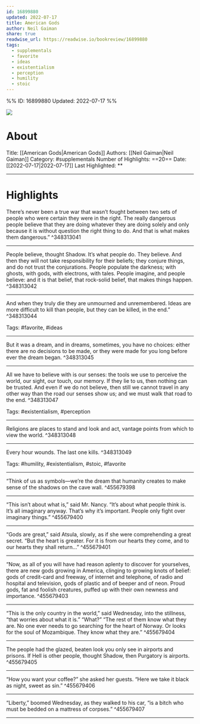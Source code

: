 ```yaml
---
id: 16899880
updated: 2022-07-17
title: American Gods
author: Neil Gaiman
share: true
readwise_url: https://readwise.io/bookreview/16899880
tags:
  - supplementals
  - favorite
  - ideas
  - existentialism
  - perception
  - humility
  - stoic
---
```


%%
ID: 16899880
Updated: 2022-07-17
%%

![]( https://images-na.ssl-images-amazon.com/images/I/51eMoTu3T7L._SL500_.jpg)

# About
Title: [[American Gods|American Gods]]
Authors: [[Neil Gaiman|Neil Gaiman]]
Category: #supplementals
Number of Highlights: ==20==
Date: [[2022-07-17|2022-07-17]]
Last Highlighted: **

---

# Highlights

There’s never been a true war that wasn’t fought between two sets of people who were certain they were in the right. The really dangerous people believe that they are doing whatever they are doing solely and only because it is without question the right thing to do. And that is what makes them dangerous.” ^348313041

---
People believe, thought Shadow. It’s what people do. They believe. And then they will not take responsibility for their beliefs; they conjure things, and do not trust the conjurations. People populate the darkness; with ghosts, with gods, with electrons, with tales. People imagine, and people believe: and it is that belief, that rock-solid belief, that makes things happen. ^348313042

---
And when they truly die they are unmourned and unremembered. Ideas are more difficult to kill than people, but they can be killed, in the end.” ^348313044

Tags: #favorite, #ideas

---
But it was a dream, and in dreams, sometimes, you have no choices: either there are no decisions to be made, or they were made for you long before ever the dream began. ^348313045

---
All we have to believe with is our senses: the tools we use to perceive the world, our sight, our touch, our memory. If they lie to us, then nothing can be trusted. And even if we do not believe, then still we cannot travel in any other way than the road our senses show us; and we must walk that road to the end. ^348313047

Tags: #existentialism, #perception

---
Religions are places to stand and look and act, vantage points from which to view the world. ^348313048

---
Every hour wounds. The last one kills. ^348313049

Tags: #humility, #existentialism, #stoic, #favorite

---
“Think of us as symbols—we’re the dream that humanity creates to make sense of the shadows on the cave wall. ^455679398

---
“This isn’t about what is,” said Mr. Nancy. “It’s about what people think is. It’s all imaginary anyway. That’s why it’s important. People only fight over imaginary things.” ^455679400

---
“Gods are great,” said Atsula, slowly, as if she were comprehending a great secret. “But the heart is greater. For it is from our hearts they come, and to our hearts they shall return…” ^455679401

---
“Now, as all of you will have had reason aplenty to discover for yourselves, there are new gods growing in America, clinging to growing knots of belief: gods of credit-card and freeway, of internet and telephone, of radio and hospital and television, gods of plastic and of beeper and of neon. Proud gods, fat and foolish creatures, puffed up with their own newness and importance. ^455679403

---
“This is the only country in the world,” said Wednesday, into the stillness, “that worries about what it is.” “What?” “The rest of them know what they are. No one ever needs to go searching for the heart of Norway. Or looks for the soul of Mozambique. They know what they are.” ^455679404

---
The people had the glazed, beaten look you only see in airports and prisons. If Hell is other people, thought Shadow, then Purgatory is airports. ^455679405

---
“How you want your coffee?” she asked her guests. “Here we take it black as night, sweet as sin.” ^455679406

---
“Liberty,” boomed Wednesday, as they walked to his car, “is a bitch who must be bedded on a mattress of corpses.” ^455679407

---